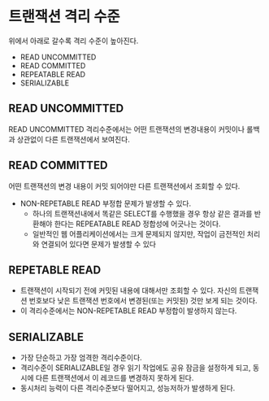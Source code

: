 # 트랜잭션 격리 수준
위에서 아래로 갈수록 격리 수준이 높아진다.
* READ UNCOMMITTED
* READ COMMITTED
* REPEATABLE READ
* SERIALIZABLE

## READ UNCOMMITTED
READ UNCOMMITTED 격리수준에서는 어떤 트랜잭션의 변경내용이 커밋이나 롤백과 상관없이 다른 트랜잭션에서 보여진다.

## READ COMMITTED
어떤 트랜잭션의 변경 내용이 커밋 되어야만 다른 트랜잭션에서 조회할 수 있다.
* NON-REPETABLE READ 부정합 문제가 발생할 수 있다.
    * 하나의 트랜잭션내에서 똑같은 SELECT를 수행했을 경우 항상 같은 결과를 반환해야 한다는 REPEATABLE READ 정합성에 어긋나는 것이다.
    * 일반적인 웹 어플리케이션에서는 크게 문제되지 않지만, 작업이 금전적인 처리와 연결되어 있다면 문제가 발생할 수 있다

## REPETABLE READ
* 트랜잭션이 시작되기 전에 커밋된 내용에 대해서만 조회할 수 있다.
 자신의 트랜잭션 번호보다 낮은 트랜잭션 번호에서 변경된(또는 커밋된) 것만 보게 되는 것이다.
* 이 격리수준에서는 NON-REPETABLE READ 부정합이 발생하지 않는다.

## SERIALIZABLE
* 가장 단순하고 가장 엄격한 격리수준이다.
* 격리수준이 SERIALIZABLE일 경우 읽기 작업에도 공유 잠금을 설정하게 되고, 동시에 다른 트랜잭션에서 이 레코드를 변경하지 못하게 된다.
* 동시처리 능력이 다른 격리수준보다 떨어지고, 성능저하가 발생하게 된다.

